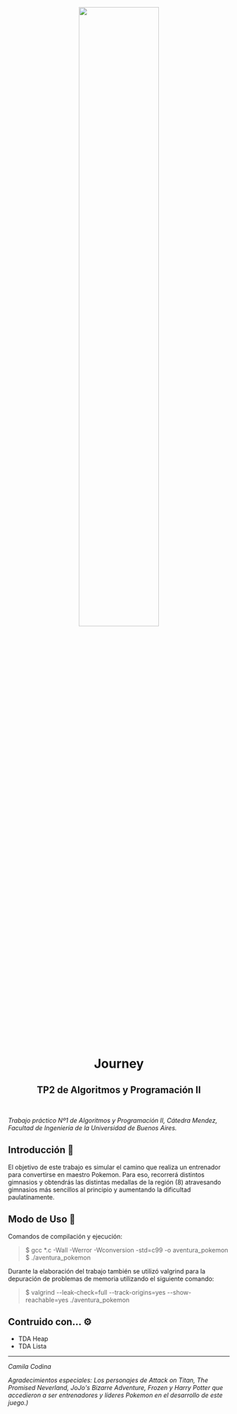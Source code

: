 <p align="center"><img width=60% src="https://upload.wikimedia.org/wikipedia/commons/thumb/9/98/International_Pok%C3%A9mon_logo.svg/800px-International_Pok%C3%A9mon_logo.svg.png"></p>


<h1 align="center">Journey</h1>
<h2 align="center">TP2 de Algoritmos y Programación II</h2><br>


_Trabajo práctico Nº1 de Algoritmos y Programación II, Cátedra Mendez, Facultad de Ingeniería de la Universidad de Buenos Aires._


## Introducción 🚀 

El objetivo de este trabajo es simular el camino que realiza un entrenador para convertirse en maestro Pokemon. Para eso, recorrerá distintos gimnasios y obtendrás las distintas medallas de la región (8) atravesando gimnasios más sencillos al principio y aumentando la dificultad paulatinamente.

## Modo de Uso 📝

Comandos de compilación y ejecución:

> $ gcc *.c -Wall -Werror -Wconversion -std=c99 -o aventura_pokemon                
> $ ./aventura_pokemon 

Durante la elaboración del trabajo también se utilizó valgrind para la depuración de problemas de memoria utilizando el siguiente comando: 

> $ valgrind --leak-check=full --track-origins=yes --show-reachable=yes ./aventura_pokemon 


## Contruido con... ⚙

- TDA Heap
- TDA Lista     

---

_Camila Codina_

_Agradecimientos especiales:_
_Los personajes de Attack on Titan, The Promised Neverland, JoJo's Bizarre Adventure, Frozen y Harry Potter que accedieron a ser entrenadores y líderes Pokemon en el desarrollo de este juego.)_
